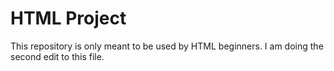 ﻿# HTML Project

This repository is only meant to be used by HTML beginners.
I am doing the second edit to this file.
